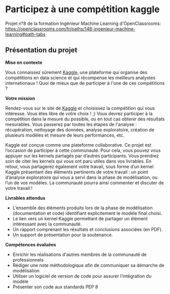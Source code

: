 # Participez à une compétition kaggle

Projet n°8 de la formation Ingénieur Machine Learning d'OpenClassrooms: https://openclassrooms.com/fr/paths/148-ingenieur-machine-learning#path-tabs

## Présentation du projet

**Mise en contexte**

Vous connaissez sûrement [Kaggle](https://en.wikipedia.org/wiki/Kaggle), une plateforme qui organise des compétitions en data science et qui récompense les meilleurs analystes internationaux ! Quoi de mieux que de participer à l'une de ces compétitions ?

**Votre mission**

Rendez-vous sur le site de [Kaggle](https://www.kaggle.com/competitions) et choisissez la compétition qui vous intéresse. Vous êtes libre de votre choix ! ;)
Vous devrez participer à la compétition dans la mesure du possible, ou en tout cas obtenir des résultats mesurables. Vous passerez par toutes les étapes de l'analyse : récupération, nettoyage des données, analyse exploratoire, création de plusieurs modèles et mesure de leurs performances, etc.

Kaggle est conçue comme une plateforme collaborative. Ce projet est l’occasion de participer à cette communauté. Pour cela, vous pouvez vous appuyer sur les kernels partagés par d’autres participants. Vous prendrez soin de citer les kernels qui vous ont paru utiles dans vos livrables. En retour, vous partagerez également votre travail, sous forme d’un kernel Kaggle présentant des éléments pertinents de votre travail : un point d’analyse exploratoire qui vous a servi dans la phase de modélisation, ou l’un de vos modèles. La communauté pourra ainsi commenter et discuter de votre travail !

**Livrables attendus**

- L’ensemble des éléments produits lors de la phase de modélisation (documentation et code) identifiant explicitement le modèle final choisi.
- Le lien vers un kernel Kaggle permettant de partager un élément intéressant avec la communauté.
- Un rapport comprenant les résultats et conclusions associées (en PDF).
- Un support de présentation pour la soutenance.

**Compétences évaluées**

- Enrichir les réalisations d'autres membres de la communauté de professionnels
- Rédiger une note méthodologique afin de communiquer sa démarche de modélisation
- Utiliser un logiciel de version de code pour assurer l’intégration du modèle
- Présenter son code aux standards PEP 8
